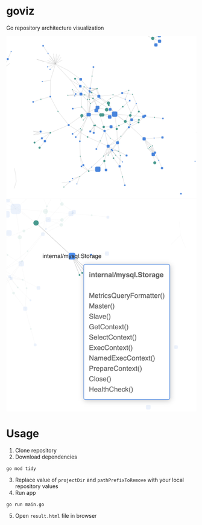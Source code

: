# goviz
Go repository architecture visualization

![](/docs/top_level.png)
![](/docs/tooltip.png)

# Usage

1. Clone repository
2. Download dependencies
```shell
go mod tidy
```
3. Replace value of `projectDir` and `pathPrefixToRemove` with your local repository values
4. Run app
```shell
go run main.go
```
5. Open `result.html` file in browser